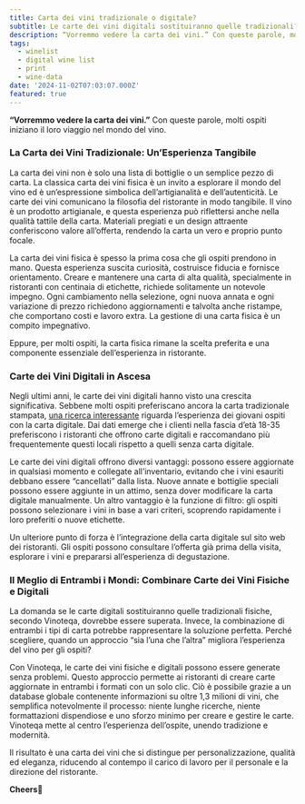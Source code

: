```yaml
---
title: Carta dei vini tradizionale o digitale?
subtitle: Le carte dei vini digitali sostituiranno quelle tradizionali?
description: “Vorremmo vedere la carta dei vini.” Con queste parole, molti ospiti iniziano il loro viaggio nel mondo del vino.
tags:
  - winelist
  - digital wine list
  - print
  - wine-data
date: '2024-11-02T07:03:07.000Z'
featured: true
---
```


**“Vorremmo vedere la carta dei vini.”** Con queste parole, molti ospiti iniziano il loro viaggio nel mondo del vino.

### La Carta dei Vini Tradizionale: Un’Esperienza Tangibile

La carta dei vini non è solo una lista di bottiglie o un semplice pezzo di carta. La classica carta dei vini fisica è un invito a esplorare il mondo del vino ed è un’espressione simbolica dell’artigianalità e dell’autenticità. Le carte dei vini comunicano la filosofia del ristorante in modo tangibile. Il vino è un prodotto artigianale, e questa esperienza può riflettersi anche nella qualità tattile della carta. Materiali pregiati e un design attraente conferiscono valore all’offerta, rendendo la carta un vero e proprio punto focale.

La carta dei vini fisica è spesso la prima cosa che gli ospiti prendono in mano. Questa esperienza suscita curiosità, costruisce fiducia e fornisce orientamento. Creare e mantenere una carta di alta qualità, specialmente in ristoranti con centinaia di etichette, richiede solitamente un notevole impegno. Ogni cambiamento nella selezione, ogni nuova annata e ogni variazione di prezzo richiedono aggiornamenti e talvolta anche ristampe, che comportano costi e lavoro extra. La gestione di una carta fisica è un compito impegnativo.

Eppure, per molti ospiti, la carta fisica rimane la scelta preferita e una componente essenziale dell’esperienza in ristorante.

### Carte dei Vini Digitali in Ascesa

Negli ultimi anni, le carte dei vini digitali hanno visto una crescita significativa. Sebbene molti ospiti preferiscano ancora la carta tradizionale stampata, [una ricerca interessante](https://www.researchgate.net/publication/374264208_THE_PERCEPTIONS_OF_WINE_CONSUMERS_REGARDING_THE_USE_OF_DIGITAL_WINE_LISTS_IN_DIGITALLY_ORIENTED_RESTAURANTS) riguarda l’esperienza dei giovani ospiti con la carta digitale. Dai dati emerge che i clienti nella fascia d’età 18-35 preferiscono i ristoranti che offrono carte digitali e raccomandano più frequentemente questi locali rispetto a quelli senza carta digitale.

Le carte dei vini digitali offrono diversi vantaggi: possono essere aggiornate in qualsiasi momento e collegate all’inventario, evitando che i vini esauriti debbano essere “cancellati” dalla lista. Nuove annate e bottiglie speciali possono essere aggiunte in un attimo, senza dover modificare la carta digitale manualmente. Un altro vantaggio è la funzione di filtro: gli ospiti possono selezionare i vini in base a vari criteri, scoprendo rapidamente i loro preferiti o nuove etichette.

Un ulteriore punto di forza è l’integrazione della carta digitale sul sito web dei ristoranti. Gli ospiti possono consultare l’offerta già prima della visita, esplorare i vini e prepararsi all’esperienza di degustazione.

### Il Meglio di Entrambi i Mondi: Combinare Carte dei Vini Fisiche e Digitali

La domanda se le carte digitali sostituiranno quelle tradizionali fisiche, secondo Vinoteqa, dovrebbe essere superata. Invece, la combinazione di entrambi i tipi di carta potrebbe rappresentare la soluzione perfetta. Perché scegliere, quando un approccio “sia l’una che l’altra” migliora l’esperienza del vino per gli ospiti?

Con Vinoteqa, le carte dei vini fisiche e digitali possono essere generate senza problemi. Questo approccio permette ai ristoranti di creare carte aggiornate in entrambi i formati con un solo clic. Ciò è possibile grazie a un database globale contenente informazioni su oltre 1,3 milioni di vini, che semplifica notevolmente il processo: niente lunghe ricerche, niente formattazioni dispendiose e uno sforzo minimo per creare e gestire le carte. Vinoteqa mette al centro l’esperienza dell’ospite, unendo tradizione e modernità.

Il risultato è una carta dei vini che si distingue per personalizzazione, qualità ed eleganza, riducendo al contempo il carico di lavoro per il personale e la direzione del ristorante.

**Cheers🍷**
